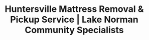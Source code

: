 ---
layout: location.njk
title: "Huntersville Mattress Removal & Pickup Service | Lake Norman Community Specialists"
metaDescription: "Professional mattress removal in Huntersville, NC - Lake Norman's premier community. Expert pickup for gated communities, waterfront homes, and luxury developments. $125 next-day service."
permalink: /mattress-removal/north-carolina/charlotte/huntersville/
city: Huntersville
state: North Carolina
stateAbbr: NC
parentMetro: Charlotte
tier: 3
zipCodes: ['28078']
coordinates: 
  lat: 35.4107
  lng: -80.8414
neighborhoods:
  - name: "Birkdale Village"
    zipCodes: ["28078"]
  - name: "Vermillion"
    zipCodes: ["28078"]
  - name: "Northstone"
    zipCodes: ["28078"]
  - name: "Monteith Park"
    zipCodes: ["28078"]
  - name: "MacAulay"
    zipCodes: ["28078"]
  - name: "Wynfield"
    zipCodes: ["28078"]
  - name: "Skybrook"
    zipCodes: ["28078"]
  - name: "The Hamptons"
    zipCodes: ["28078"]
  - name: "Cedarfield"
    zipCodes: ["28078"]
  - name: "Gilead Ridge"
    zipCodes: ["28078"]
  - name: "Beckett"
    zipCodes: ["28078"]
  - name: "Stillwell"
    zipCodes: ["28078"]
  - name: "Rosedale"
    zipCodes: ["28078"]
  - name: "Tranquil Cove"
    zipCodes: ["28078"]
  - name: "Lookout Point"
    zipCodes: ["28078"]
pricing:
  singleMattress: "$125"
  doubleMattress: "$155"
  tripleMattress: "$180"
nearbyCities:
  - name: "Charlotte"
    slug: "charlotte"
    isSuburb: false
    distance: "14"
  - name: "Concord"
    slug: "concord"
    isSuburb: true
    distance: "25"
  - name: "Gastonia"
    slug: "gastonia"
    isSuburb: true
    distance: "30"
  - name: "Kannapolis"
    slug: "kannapolis"
    isSuburb: true
    distance: "20"
  - name: "Mooresville"
    slug: "mooresville"
    isSuburb: true
    distance: "18"
localRegulations: "Huntersville manages municipal waste collection requiring advance application and fees for bulk item pickup. Residents can access Mecklenberg County's North Disposal Center at 12300 N. Statesville Road with blue entry stickers for alternative disposal options."
recyclingPartners: ["North Mecklenburg Disposal Center", "Republic Services Huntersville", "Waste Industries", "Mecklenburg County Recycling"]
reviews:
  count: 94
  featured:
    - author: "Jennifer T."
      text: "Northstone's gated entry required coordination but the team handled everything perfectly. Called ahead to arrange gate access, protected our floors, and completed pickup without disturbing our neighbors. Professional service that meets our community standards."
      neighborhood: "Northstone"
    - author: "Mike P."
      text: "Lakefront access was tricky but they figured it out quickly and got our king mattress out without issues. Professional crew."
      neighborhood: "Tranquil Cove"
    - author: "Rebecca and Tom K."
      text: "Moving our parents from their Birkdale Village condo required careful coordination with building management and elevator scheduling. The removal team arrived precisely on time, worked efficiently around other residents, and handled the disposal through proper recycling channels. The entire process was seamless and we appreciated their understanding of the community's high standards. Would absolutely use their service again."
      neighborhood: "Birkdale Village"
faqs:
  - question: "Do you handle gated community access in Huntersville?"
    answer: "Yes, we coordinate with all Huntersville gated communities including Northstone, Stillwell, and lakefront developments. Our team handles gate access protocols, works with security systems, and ensures professional service that meets community standards."
  - question: "Can you service Lake Norman waterfront properties?"
    answer: "Absolutely. We serve all lakefront neighborhoods including Tranquil Cove, Lookout Point, and waterfront sections of MacAulay. Our team understands the unique access challenges and seasonal considerations of Lake Norman properties."
  - question: "How do you work with Huntersville's waste management requirements?"
    answer: "We handle all coordination with Huntersville's municipal requirements and provide streamlined service that eliminates the need for residents to complete bulk pickup applications or pay municipal fees. Our service integrates with both city and county disposal systems."
  - question: "Do you service all major neighborhoods in Huntersville?"
    answer: "Yes, we provide complete coverage throughout Huntersville including Birkdale Village, Vermillion, The Hamptons, Skybrook, Cedarfield, Gilead Ridge, Beckett, Rosedale, and all lakefront communities. Same transparent pricing regardless of neighborhood."
  - question: "What's your experience with luxury homes and HOA requirements?"
    answer: "We regularly service upscale developments throughout Huntersville. Our team understands HOA protocols, protects finishes and flooring, and maintains the professional standards expected in these communities."
  - question: "Can you accommodate tight scheduling around lake activities?"
    answer: "Yes, we offer flexible scheduling that works around boating seasons, lake events, and recreational activities. Our team understands the Lake Norman lifestyle and adapts service timing to minimize disruption to your waterfront enjoyment."
  - question: "How quickly can you schedule service in Huntersville?"
    answer: "Next-day service available throughout Huntersville. We coordinate with gate systems, building management, and HOA requirements to ensure seamless scheduling that respects community standards and your busy lifestyle."
  - question: "Do you handle corporate housing and executive relocations?"
    answer: "Absolutely. With major employers like American Tire Distributors and Joe Gibbs Racing headquartered in Huntersville, we regularly serve executive housing and corporate relocations with timing that accommodates professional schedules and premium service expectations."

pageContent:
  heroTitle: "Huntersville Mattress Removal: Lake Norman's Premier Service"
  heroDescription: "Professional mattress removal for North Carolina's premier lake community. Specialized service navigating gated developments, waterfront properties, and luxury neighborhoods. From Birkdale Village to lakefront estates. Part of our 1+ million mattress recycling network."
  
  aboutService: "Huntersville's premier mattress removal service, crafted for North Carolina's desirable Lake Norman community and its diverse residential landscape. Serving 66,742 residents across 31.2 square miles of established developments, we understand the specialized logistics required for everything from Birkdale Village condominiums to lakefront properties along Lake Norman's shoreline.

Our expertise encompasses Huntersville's unique character as a lake-oriented community. Gated neighborhoods like Northstone and Stillwell require service coordination with security protocols. Waterfront properties in Tranquil Cove and Lookout Point require access planning around seasonal lake activities. Mixed-use developments like Birkdale Village and Vermillion need building management coordination for high-rise removals, while golf communities such as Skybrook and MacAulay expect service that respects course operations and community standards.

We pride ourselves on recycling every mattress we pick up. As part of our nationwide network that has recycled over 1 million mattresses, we work with Mecklenburg County's North Disposal Center and regional partners to ensure responsible disposal that aligns with Huntersville's commitment to preserving Lake Norman's environmental integrity and supporting the community's sustainability values."

  serviceAreasIntro: "We provide comprehensive mattress pickup throughout Huntersville's distinctive neighborhoods, from lakefront estates to gated golf communities:"

  regulationsCompliance: "Huntersville operates independent municipal waste collection requiring residents to complete applications and pay fees for bulk item pickup, separate from Mecklenburg County's broader waste management system. The city coordinates with county facilities including the North Mecklenburg Disposal and Recycling Center at 12300 N. Statesville Road, where residents can access services with blue entry stickers and pay applicable disposal fees for bulk items.

The municipal approach reflects Huntersville's character as a premium community where residents expect streamlined services without bureaucratic complexity. Items processed through county facilities maintain environmental standards that align with Lake Norman's ecological preservation priorities and the community's commitment to responsible waste management.

Our professional service eliminates the application requirements, municipal fees, and scheduling constraints of city bulk pickup while ensuring proper recycling through approved facilities. For residents in gated communities like Northstone and lakefront properties throughout Tranquil Cove, we handle all access coordination, building protocols, and environmental compliance that municipal services cannot accommodate. This approach provides the premium, hassle-free experience that Huntersville residents expect, delivering reliable service that respects community standards while supporting responsible environmental practices."

  environmentalImpact: "Huntersville's environmental stewardship reflects the community's deep connection to Lake Norman and commitment to preserving North Carolina's largest manmade lake ecosystem. The city works closely with Mecklenburg County recycling programs and the North Disposal Center to maintain environmental standards that protect both the lake watershed and the broader regional environment.

Our recycling commitment aligns perfectly with Huntersville's lakefront lifestyle and environmental values. As part of our nationwide network that has recycled over 1 million mattresses, we ensure every Huntersville mattress receives responsible processing through approved facilities. Steel springs support regional construction projects, while foam components become insulation materials for the area's ongoing development.

The environmental benefits resonate strongly throughout Huntersville's lake community, where residents understand the direct connection between responsible waste management and maintaining Lake Norman's recreational and ecological value. Each mattress we divert from landfills supports the same environmental stewardship that makes Huntersville a leader in sustainable community development and lake ecosystem protection."

  howItWorksScheduling: "Next-day appointments available throughout Huntersville. We coordinate with gated community security, navigate lakefront access requirements, and adapt scheduling around Lake Norman recreational activities and premium community standards."

  howItWorksService: "Our licensed team handles pickup from any location in Huntersville, coordinates with HOAs and building management, navigates gated community protocols, and ensures proper material handling per municipal and county recycling requirements."

  howItWorksDisposal: "Your mattress is transported to the North Mecklenburg Disposal Center or approved regional recycling facilities for responsible processing, supporting Lake Norman watershed protection and contributing to Huntersville's environmental leadership."

  sidebarStats:
    mattressesRemoved: "1,892"

  uniqueContent: "Huntersville presents mattress removal challenges that reflect its distinctive position as Lake Norman's established residential community, where quality expectations meet complex logistical requirements across 31.2 square miles of gated neighborhoods, waterfront properties, and mixed-use developments. Consider the service complexity: we've coordinated removals from Northstone's gated estates, navigated seasonal access challenges at Tranquil Cove lakefront properties during peak boating season, and managed elevator scheduling in Birkdale Village's mixed-use towers while respecting the retail district's pedestrian traffic patterns.

Our service integrates seamlessly with Huntersville's community infrastructure. Gated developments like Stillwell and Northstone require advance coordination with security systems and access protocols. Lakefront properties in Lookout Point and waterfront sections of MacAulay require scheduling flexibility around dock usage, boat storage, and seasonal recreational activities.

The community's profile creates service expectations that reflect residents' experience with quality amenities and attention to detail. Whether serving corporate professionals, golf community residents, or families in established neighborhoods, the consistent expectation is professional service that understands community protocols and residential property requirements.

Huntersville's rapid growth trajectory adds unique considerations to service delivery. New developments like Anchor Mill create access challenges with ongoing construction, while established neighborhoods like Cedarfield and Wynfield have mature landscaping and narrow streets that require specialized navigation. Our team understands that successful service means adapting to everything from brand-new mixed-use developments to established golf communities with decades-old access patterns.

The Lake Norman influence permeates every aspect of service planning. Seasonal population fluctuations bring boat-owning residents from multiple states during peak recreation months, creating higher service demand and more complex scheduling requirements. Waterfront property access varies with lake levels and weather conditions, while community events centered around lake activities require service timing that respects both recreational schedules and neighborhood courtesy standards.

Our pricing remains consistent despite Huntersville's premium community characteristics and complex access requirements. Whether coordinating with Birkdale Village building management, navigating Vermillion's integrated retail and residential spaces, or accessing lakefront properties during peak season, the same transparent rates apply to every Huntersville resident. This uniform approach reflects our commitment to serving the entire lake community fairly, regardless of property value, community amenities, or seasonal logistical complexity."
---